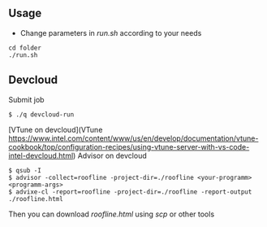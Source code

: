 ## Usage

- Change parameters in *run.sh* according to your needs

```shell
cd folder
./run.sh
```

## Devcloud
Submit job
```shell
$ ./q devcloud-run
```

[VTune on devcloud](VTune
https://www.intel.com/content/www/us/en/develop/documentation/vtune-cookbook/top/configuration-recipes/using-vtune-server-with-vs-code-intel-devcloud.html)
Advisor on devcloud 
```shell
$ qsub -I
$ advisor -collect=roofline -project-dir=./roofline <your-programm> <programm-args>
$ advixe-cl -report=roofline -project-dir=./roofline -report-output ./roofline.html
```
Then you can download *roofline.html* using _scp_ or other tools